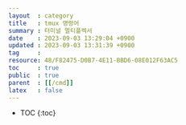 ```yaml
---
layout  : category
title   : tmux 명령어
summary : 터미널 멀티플렉서
date    : 2023-09-03 13:29:04 +0900
updated : 2023-09-03 13:31:39 +0900
tag     : 
resource: 48/F82475-D0B7-4E11-BBD6-08E012F63AC5
toc     : true
public  : true
parent  : [[/cmd]]
latex   : false
---
```

* TOC
{:toc}

## 
